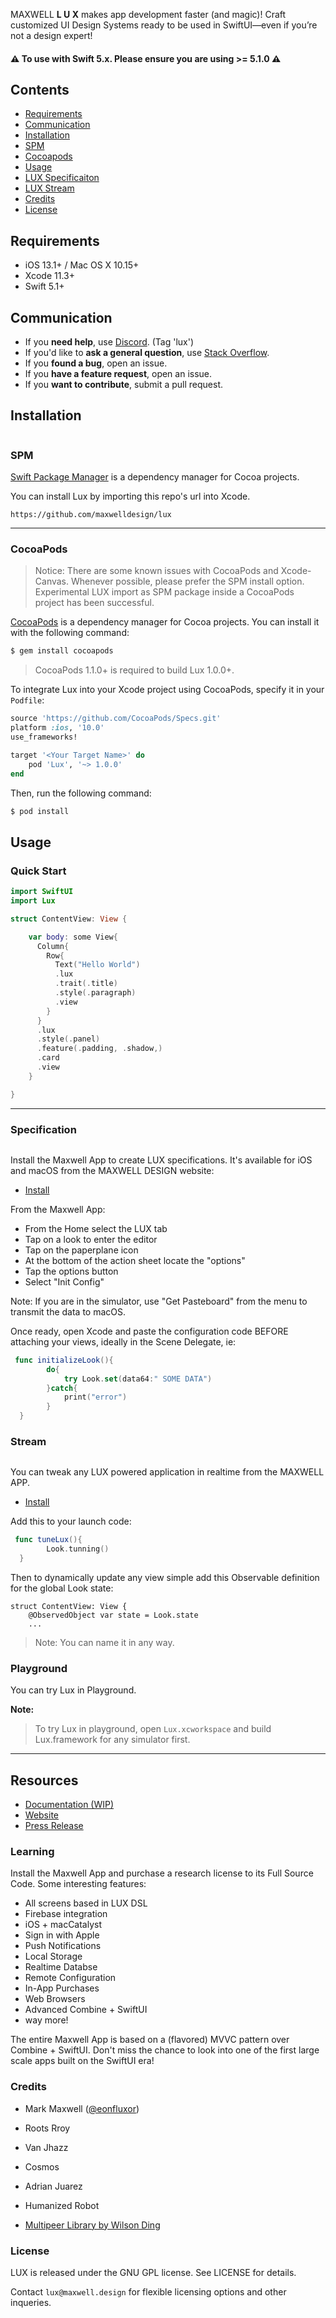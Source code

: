 <img src="https://res.cloudinary.com/maxwelldesign/image/upload/v1591974050/static/maxwelldesign5_caeiey.jpg" alt="" />

MAXWELL **L U X** makes app development faster (and magic)! Craft customized UI Design Systems ready to be used in SwiftUI—even if you’re not a design expert!

#### ⚠️ **To use with Swift 5.x. Please ensure you are using >= 5.1.0** ⚠️

## Contents

- [Requirements](#requirements)
- [Communication](#communication)
- [Installation](#installation)
- [SPM](#spm)
- [Cocoapods](#cocoapods)
- [Usage](#usage)
- [LUX Specificaiton](#specification)
- [LUX Stream](#stream)
- [Credits](#credits)
- [License](#license)

## Requirements

- iOS 13.1+ / Mac OS X 10.15+
- Xcode 11.3+
- Swift 5.1+

## Communication

- If you **need help**, use [Discord](https://luxyfy.me/lnk/discord). (Tag 'lux')
- If you'd like to **ask a general question**, use [Stack Overflow](http://stackoverflow.com/questions/tagged/lux).
- If you **found a bug**, open an issue.
- If you **have a feature request**, open an issue.
- If you **want to contribute**, submit a pull request.

## Installation

<img src="https://user-images.githubusercontent.com/66370095/84549297-468adc00-accd-11ea-9e20-d0cf91016f9c.png" alt="" />

### SPM
[Swift Package Manager](https://github.com/apple/swift-package-manager) is a dependency manager for Cocoa projects. 

You can install Lux by importing this repo's url into Xcode.

```
https://github.com/maxwelldesign/lux
```

----



### CocoaPods
>  Notice: There are some known issues with CocoaPods and Xcode-Canvas. Whenever possible, please prefer the SPM install option. Experimental LUX import as SPM package inside a CocoaPods project has been successful.


[CocoaPods](http://cocoapods.org) is a dependency manager for Cocoa projects. You can install it with the following command:

```bash
$ gem install cocoapods
```

> CocoaPods 1.1.0+ is required to build Lux 1.0.0+.


To integrate Lux into your Xcode project using CocoaPods, specify it in your `Podfile`:

```ruby
source 'https://github.com/CocoaPods/Specs.git'
platform :ios, '10.0'
use_frameworks!

target '<Your Target Name>' do
    pod 'Lux', '~> 1.0.0'
end
```

Then, run the following command:

```bash
$ pod install
```



## Usage

### Quick Start

```swift
import SwiftUI
import Lux

struct ContentView: View {

    var body: some View{
      Column{
        Row{
          Text("Hello World")
          .lux
          .trait(.title)
          .style(.paragraph)
          .view
        }
      }
      .lux
      .style(.panel)
      .feature(.padding, .shadow,)
      .card
      .view
    }

}
```
---

### Specification

<img src="https://res.cloudinary.com/maxwelldesign/image/upload/v1591974050/static/maxwelldesign_qhplxk.jpg" alt="" />

Install the Maxwell App to create LUX specifications. It's available for iOS and macOS from the MAXWELL DESIGN website:

- [Install](https://maxwell.design)

From the Maxwell App:

- From the Home select the LUX tab
- Tap on a look to enter the editor
- Tap on the paperplane icon
- At the bottom of the action sheet locate the "options"
- Tap the options button
- Select "Init Config"

Note: If you are in the simulator, use "Get Pasteboard" from the menu to transmit the data to macOS.

Once ready, open Xcode and paste the configuration code BEFORE attaching your views, ideally in the Scene Delegate, ie:

```swift
 func initializeLook(){
        do{
            try Look.set(data64:" SOME DATA")
        }catch{
            print("error")
        }
  }
```

### Stream

<img src="https://res.cloudinary.com/maxwelldesign/image/upload/v1591974050/static/maxwelldesign3_zpa2bd.jpg" alt="" />

You can tweak any LUX powered application in realtime from the MAXWELL APP.

- [Install](https://maxwell.design)

Add this to your launch code:

```swift
 func tuneLux(){
        Look.tunning()
  }
```

Then to dynamically update any view simple add this Observable definition for the global Look state:

```
struct ContentView: View {
    @ObservedObject var state = Look.state
    ...
```

> Note: You can name it in any way.

### Playground

You can try Lux in Playground.

**Note:**

> To try Lux in playground, open `Lux.xcworkspace` and build Lux.framework for any simulator first.

---

## Resources

- [Documentation (WIP)](https://luxyfy.me/lnk/docs)
- [Website](https://maxwell.design)
- [Press Release](https://luxyfy.me/lnk/PR)

### Learning

Install the Maxwell App and purchase a research license to its Full Source Code.  Some interesting features:

- All screens based in LUX DSL
- Firebase integration
- iOS + macCatalyst
- Sign in with Apple
- Push Notifications
- Local Storage
- Realtime Databse 
- Remote Configuration
- In-App Purchases
- Web Browsers
- Advanced Combine + SwiftUI
- way more!

The entire Maxwell App is based on a (flavored) MVVC pattern over Combine + SwiftUI. Don't miss the chance to look into one of the first large scale apps built on the SwiftUI era!

### Credits

- Mark Maxwell ([@eonfluxor](https://twitter.com/robertjpayne))
- Roots Rroy
- Van Jhazz
- Cosmos
- Adrian Juarez
- Humanized Robot

- [Multipeer Library by Wilson Ding](https://github.com/dingwilson/MultiPeer)

### License

LUX is released under the GNU GPL license. See LICENSE for details.

Contact `lux@maxwell.design` for flexible licensing options and other inqueries.
